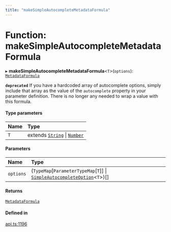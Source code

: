 ```yaml
---
title: "makeSimpleAutocompleteMetadataFormula"
---
```

# Function: makeSimpleAutocompleteMetadataFormula

▸ **makeSimpleAutocompleteMetadataFormula**<`T`\>(`options`): [`MetadataFormula`](../types/MetadataFormula.md)

**`deprecated`** If you have a hardcoded array of autocomplete options, simply include that array
as the value of the `autocomplete` property in your parameter definition. There is no longer
any needed to wrap a value with this formula.

#### Type parameters

| Name | Type |
| :------ | :------ |
| `T` | extends [`String`](../enums/ParameterType.md#string) \| [`Number`](../enums/ParameterType.md#number) |

#### Parameters

| Name | Type |
| :------ | :------ |
| `options` | (`TypeMap`[`ParameterTypeMap`[`T`]] \| [`SimpleAutocompleteOption`](../interfaces/SimpleAutocompleteOption.md)<`T`\>)[] |

#### Returns

[`MetadataFormula`](../types/MetadataFormula.md)

#### Defined in

[api.ts:1196](https://github.com/coda/packs-sdk/blob/main/api.ts#L1196)
